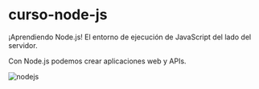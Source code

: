 # curso-node-js
¡Aprendiendo Node.js! El entorno de ejecución de JavaScript del lado del servidor.

Con Node.js podemos crear aplicaciones web y APIs.

![nodejs](https://github.com/user-attachments/assets/f27e3de5-c646-43e2-9ffb-1cc834b1e90e)
